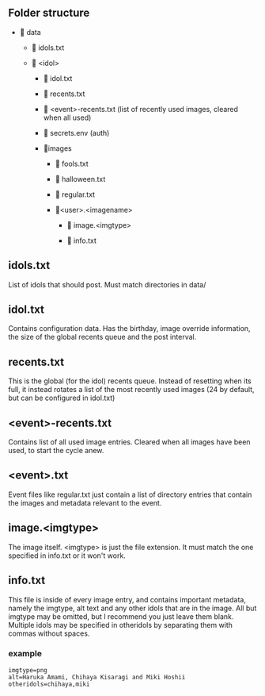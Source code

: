 ## Folder structure

* 📂 data
  
  * 📄 idols.txt
  
  * 📂 \<idol\>
    
    * 📄 idol.txt
    
    * 📄 recents.txt
    
    * 📄 \<event\>-recents.txt (list of recently used images, cleared when all used)
    
    * 📄 secrets.env (auth)
    
    * 📂images
      
      * 📄 fools.txt
      
      * 📄 halloween.txt
      
      * 📄 regular.txt
      
      * 📂\<user\>.\<imagename\>
        
        * 📄 image.\<imgtype\>
        
        * 📄 info.txt

## idols.txt

List of idols that should post. Must match directories in data/

## idol.txt

Contains configuration data. Has the birthday, image override information, the size of the global recents queue and the post interval.

## recents.txt

This is the global (for the idol) recents queue. Instead of resetting when its full, it instead rotates a list of the most recently used images (24 by default, but can be configured in idol.txt)

## \<event\>-recents.txt

Contains list of all used image entries. Cleared when all images have been used, to start the cycle anew.

## \<event\>.txt

Event files like regular.txt just contain a list of directory entries that contain the images and metadata relevant to the event.

## image.\<imgtype\>

The image itself. \<imgtype\> is just the file extension. It must match the one specified in info.txt or it won't work.

## info.txt

This file is inside of every image entry, and contains important metadata, namely the imgtype, alt text and any other idols that are in the image. All but imgtype may be omitted, but I recommend you just leave them blank. Multiple idols may be specified in otheridols by separating them with commas without spaces.

### example

```
imgtype=png
alt=Haruka Amami, Chihaya Kisaragi and Miki Hoshii
otheridols=chihaya,miki
```
